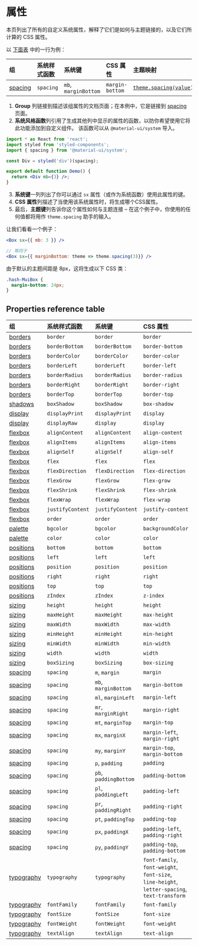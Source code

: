 # 属性

<p class="description">本页列出了所有的自定义系统属性，解释了它们是如何与主题链接的，以及它们所计算的 CSS 属性。</p>

以 [下面表](#properties-reference-table) 中的一行为例：

| 组                           | 系统样式函数    | 系统键                  | CSS 属性          | 主题映射                                                                          |
|:--------------------------- |:--------- |:-------------------- |:--------------- |:----------------------------------------------------------------------------- |
| [spacing](/system/spacing/) | `spacing` | `mb`, `marginBottom` | `margin-bottom` | [`theme.spacing(value)`](/customization/default-theme/?expand-path=$.spacing) |

1. <b>Group</b> 列链接到描述该组属性的文档页面；在本例中，它是链接到 [spacing](/system/spacing/) 页面。
2. <b>系统风格函数</b>列引用了生成其他列中显示的属性的函数，以防你希望使用它将此功能添加到自定义组件。 该函数可以从 `@material-ui/system` 导入。

```jsx
import * as React from 'react';
import styled from 'styled-components';
import { spacing } from '@material-ui/system';

const Div = styled('div')(spacing);

export default function Demo() {
  return <Div mb={3} />;
}
```

3. <b>系统键</b>一列列出了你可以通过 `sx` 属性（或作为系统函数）使用此属性的键。
4. <b>CSS 属性</b>列描述了当使用该系统属性时，将生成哪个CSS属性。
5. 最后，<b>主题键</b>列告诉你这个属性如何与主题连接 – 在这个例子中，你使用的任何值都将用作 `theme.spacing` 助手的输入。

让我们看看一个例子：

```jsx
<Box sx={{ mb: 3 }} />

// 等同于
<Box sx={{ marginBottom: theme => theme.spacing(3)}} />
```

由于默认的主题间距是 8px，这将生成以下 CSS 类：

```css
.hash-MuiBox {
  margin-bottom: 24px;
}
```

## Properties reference table

| 组                                 | 系统样式函数           | 系统键                   | CSS 属性                                                                                       | 主题映射                                                                                |
|:--------------------------------- |:---------------- |:--------------------- |:-------------------------------------------------------------------------------------------- |:----------------------------------------------------------------------------------- |
| [borders](/system/borders/)       | `border`         | `border`              | `border`                                                                                     | `${value}px solid`                                                                  |
| [borders](/system/borders/)       | `borderBottom`   | `borderBottom`        | `border-bottom`                                                                              | `${value}px solid`                                                                  |
| [borders](/system/borders/)       | `borderColor`    | `borderColor`         | `border-color`                                                                               | [`theme.palette[value]`](/customization/default-theme/?expand-path=$.palette)       |
| [borders](/system/borders/)       | `borderLeft`     | `borderLeft`          | `border-left`                                                                                | `${value}px solid`                                                                  |
| [borders](/system/borders/)       | `borderRadius`   | `borderRadius`        | `border-radius`                                                                              | [`theme.shape[value]`](/customization/default-theme/?expand-path=$.shape)           |
| [borders](/system/borders/)       | `borderRight`    | `borderRight`         | `border-right`                                                                               | `${value}px solid`                                                                  |
| [borders](/system/borders/)       | `borderTop`      | `borderTop`           | `border-top`                                                                                 | `${value}px solid`                                                                  |
| [shadows](/system/shadows/)       | `boxShadow`      | `boxShadow`           | `box-shadow`                                                                                 | `theme.shadows[value]`                                                              |
| [display](/system/display/)       | `displayPrint`   | `displayPrint`        | `display`                                                                                    | none                                                                                |
| [display](/system/display/)       | `displayRaw`     | `display`             | `display`                                                                                    | none                                                                                |
| [flexbox](/system/flexbox/)       | `alignContent`   | `alignContent`        | `align-content`                                                                              | none                                                                                |
| [flexbox](/system/flexbox/)       | `alignItems`     | `alignItems`          | `align-items`                                                                                | none                                                                                |
| [flexbox](/system/flexbox/)       | `alignSelf`      | `alignSelf`           | `align-self`                                                                                 | none                                                                                |
| [flexbox](/system/flexbox/)       | `flex`           | `flex`                | `flex`                                                                                       | none                                                                                |
| [flexbox](/system/flexbox/)       | `flexDirection`  | `flexDirection`       | `flex-direction`                                                                             | none                                                                                |
| [flexbox](/system/flexbox/)       | `flexGrow`       | `flexGrow`            | `flex-grow`                                                                                  | none                                                                                |
| [flexbox](/system/flexbox/)       | `flexShrink`     | `flexShrink`          | `flex-shrink`                                                                                | none                                                                                |
| [flexbox](/system/flexbox/)       | `flexWrap`       | `flexWrap`            | `flex-wrap`                                                                                  | none                                                                                |
| [flexbox](/system/flexbox/)       | `justifyContent` | `justifyContent`      | `justify-content`                                                                            | none                                                                                |
| [flexbox](/system/flexbox/)       | `order`          | `order`               | `order`                                                                                      | none                                                                                |
| [palette](/system/palette/)       | `bgcolor`        | `bgcolor`             | `backgroundColor`                                                                            | [`theme.palette[value]`](/customization/default-theme/?expand-path=$.palette)       |
| [palette](/system/palette/)       | `color`          | `color`               | `color`                                                                                      | [`theme.palette[value]`](/customization/default-theme/?expand-path=$.palette)       |
| [positions](/system/positions/)   | `bottom`         | `bottom`              | `bottom`                                                                                     | none                                                                                |
| [positions](/system/positions/)   | `left`           | `left`                | `left`                                                                                       | none                                                                                |
| [positions](/system/positions/)   | `position`       | `position`            | `position`                                                                                   | none                                                                                |
| [positions](/system/positions/)   | `right`          | `right`               | `right`                                                                                      | none                                                                                |
| [positions](/system/positions/)   | `top`            | `top`                 | `top`                                                                                        | none                                                                                |
| [positions](/system/positions/)   | `zIndex`         | `zIndex`              | `z-index`                                                                                    | [`theme.zIndex[value]`](/customization/default-theme/?expand-path=$.zIndex)         |
| [sizing](/system/sizing/)         | `height`         | `height`              | `height`                                                                                     | none                                                                                |
| [sizing](/system/sizing/)         | `maxHeight`      | `maxHeight`           | `max-height`                                                                                 | none                                                                                |
| [sizing](/system/sizing/)         | `maxWidth`       | `maxWidth`            | `max-width`                                                                                  | none                                                                                |
| [sizing](/system/sizing/)         | `minHeight`      | `minHeight`           | `min-height`                                                                                 | none                                                                                |
| [sizing](/system/sizing/)         | `minWidth`       | `minWidth`            | `min-width`                                                                                  | none                                                                                |
| [sizing](/system/sizing/)         | `width`          | `width`               | `width`                                                                                      | none                                                                                |
| [sizing](/system/sizing/)         | `boxSizing`      | `boxSizing`           | `box-sizing`                                                                                 | none                                                                                |
| [spacing](/system/spacing/)       | `spacing`        | `m`, `margin`         | `margin`                                                                                     | [`theme.spacing(value)`](/customization/default-theme/?expand-path=$.spacing)       |
| [spacing](/system/spacing/)       | `spacing`        | `mb`, `marginBottom`  | `margin-bottom`                                                                              | [`theme.spacing(value)`](/customization/default-theme/?expand-path=$.spacing)       |
| [spacing](/system/spacing/)       | `spacing`        | `ml`, `marginLeft`    | `margin-left`                                                                                | [`theme.spacing(value)`](/customization/default-theme/?expand-path=$.spacing)       |
| [spacing](/system/spacing/)       | `spacing`        | `mr`, `marginRight`   | `margin-right`                                                                               | [`theme.spacing(value)`](/customization/default-theme/?expand-path=$.spacing)       |
| [spacing](/system/spacing/)       | `spacing`        | `mt`, `marginTop`     | `margin-top`                                                                                 | [`theme.spacing(value)`](/customization/default-theme/?expand-path=$.spacing)       |
| [spacing](/system/spacing/)       | `spacing`        | `mx`, `marginX`       | `margin-left`, `margin-right`                                                                | [`theme.spacing(value)`](/customization/default-theme/?expand-path=$.spacing)       |
| [spacing](/system/spacing/)       | `spacing`        | `my`, `marginY`       | `margin-top`, `margin-bottom`                                                                | [`theme.spacing(value)`](/customization/default-theme/?expand-path=$.spacing)       |
| [spacing](/system/spacing/)       | `spacing`        | `p`, `padding`        | `padding`                                                                                    | [`theme.spacing(value)`](/customization/default-theme/?expand-path=$.spacing)       |
| [spacing](/system/spacing/)       | `spacing`        | `pb`, `paddingBottom` | `padding-bottom`                                                                             | [`theme.spacing(value)`](/customization/default-theme/?expand-path=$.spacing)       |
| [spacing](/system/spacing/)       | `spacing`        | `pl`, `paddingLeft`   | `padding-left`                                                                               | [`theme.spacing(value)`](/customization/default-theme/?expand-path=$.spacing)       |
| [spacing](/system/spacing/)       | `spacing`        | `pr`, `paddingRight`  | `padding-right`                                                                              | [`theme.spacing(value)`](/customization/default-theme/?expand-path=$.spacing)       |
| [spacing](/system/spacing/)       | `spacing`        | `pt`, `paddingTop`    | `padding-top`                                                                                | [`theme.spacing(value)`](/customization/default-theme/?expand-path=$.spacing)       |
| [spacing](/system/spacing/)       | `spacing`        | `px`, `paddingX`      | `padding-left`, `padding-right`                                                              | [`theme.spacing(value)`](/customization/default-theme/?expand-path=$.spacing)       |
| [spacing](/system/spacing/)       | `spacing`        | `py`, `paddingY`      | `padding-top`, `padding-bottom`                                                              | [`theme.spacing(value)`](/customization/default-theme/?expand-path=$.spacing)       |
| [typography](/system/typography/) | `typography`     | `typography`          | `font-family`, `font-weight`, `font-size`, `line-height`, `letter-spacing`, `text-transform` | [`theme.typography[value]`](/customization/default-theme/?expand-path=$.typography) |
| [typography](/system/typography/) | `fontFamily`     | `fontFamily`          | `font-family`                                                                                | [`theme.typography[value]`](/customization/default-theme/?expand-path=$.typography) |
| [typography](/system/typography/) | `fontSize`       | `fontSize`            | `font-size`                                                                                  | [`theme.typography[value]`](/customization/default-theme/?expand-path=$.typography) |
| [typography](/system/typography/) | `fontWeight`     | `fontWeight`          | `font-weight`                                                                                | [`theme.typography[value]`](/customization/default-theme/?expand-path=$.typography) |
| [typography](/system/typography/) | `textAlign`      | `textAlign`           | `text-align`                                                                                 | none                                                                                |
